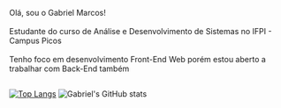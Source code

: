 Olá, sou o Gabriel Marcos!<br><br>
Estudante do curso de Análise e Desenvolvimento de Sistemas no IFPI - Campus Picos<br><br>
Tenho foco em desenvolvimento Front-End Web porém estou aberto a trabalhar com Back-End também
##
[![Top Langs](https://github-readme-stats.vercel.app/api/top-langs/?username=gabriell1507&layout=compact&theme=radical)](https://github.com/gabriell1507/github-readme-stats)
![Gabriel's GitHub stats](https://github-readme-stats.vercel.app/api?username=gabriell1507&show_icons=true&theme=radical)


  


</div>





